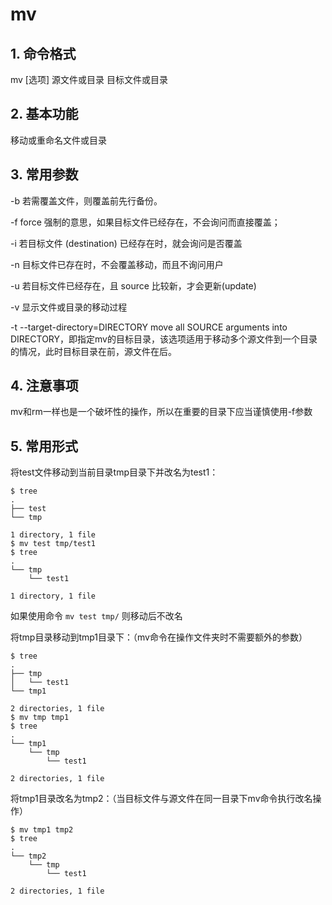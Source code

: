 # mv

## 1. 命令格式

mv [选项] 源文件或目录 目标文件或目录

## 2. 基本功能

移动或重命名文件或目录

## 3. 常用参数

-b 若需覆盖文件，则覆盖前先行备份。

-f force 强制的意思，如果目标文件已经存在，不会询问而直接覆盖；

-i 若目标文件 (destination) 已经存在时，就会询问是否覆盖

-n 目标文件已存在时，不会覆盖移动，而且不询问用户

-u 若目标文件已经存在，且 source 比较新，才会更新(update)

-v 显示文件或目录的移动过程

-t --target-directory=DIRECTORY move all SOURCE arguments into DIRECTORY，即指定mv的目标目录，该选项适用于移动多个源文件到一个目录的情况，此时目标目录在前，源文件在后。

## 4. 注意事项

mv和rm一样也是一个破坏性的操作，所以在重要的目录下应当谨慎使用-f参数

## 5. 常用形式

将test文件移动到当前目录tmp目录下并改名为test1：

```console
$ tree
.
├── test
└── tmp

1 directory, 1 file
$ mv test tmp/test1
$ tree
.
└── tmp
    └── test1

1 directory, 1 file
```

如果使用命令 `mv test tmp/` 则移动后不改名

将tmp目录移动到tmp1目录下：（mv命令在操作文件夹时不需要额外的参数）

```console
$ tree
.
├── tmp
│   └── test1
└── tmp1

2 directories, 1 file
$ mv tmp tmp1
$ tree
.
└── tmp1
    └── tmp
        └── test1

2 directories, 1 file
```

将tmp1目录改名为tmp2：（当目标文件与源文件在同一目录下mv命令执行改名操作）

```console
$ mv tmp1 tmp2
$ tree
.
└── tmp2
    └── tmp
        └── test1

2 directories, 1 file
```
